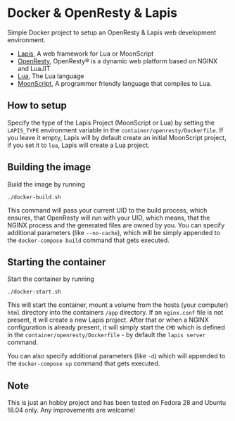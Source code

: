# Docker & OpenResty & Lapis
Simple Docker project to setup an OpenResty & Lapis web development environment.

 - [Lapis](http://leafo.net/lapis), A web framework for Lua or MoonScript
 - [OpenResty](https://openresty.org), OpenResty® is a dynamic web platform based on NGINX and LuaJIT
 - [Lua](https://www.lua.org), The Lua language
 - [MoonScript](https://moonscript.org), A programmer friendly language that compiles to Lua.

## How to setup
Specify the type of the Lapis Project (MoonScript or Lua) by setting the `LAPIS_TYPE` environment variable in the `container/openresty/Dockerfile`.
If you leave it empty, Lapis will by default create an initial MoonScript project, if you set it to `lua`, Lapis will create a Lua project.

## Building the image
Build the image by running

    ./docker-build.sh

This command will pass your current UID to the build process, which ensures, that OpenResty will run with your UID, which means, that the NGINX process and the generated files are owned by you. You can specify additional parameters (like `--no-cache`), which will be simply appended to the `docker-compose build` command that gets executed.

## Starting the container
Start the container by running

    ./docker-start.sh

This will start the container, mount a volume from the hosts (your computer) `html` directory into the containers `/app` directory.
If an `nginx.conf` file is not present, it will create a new Lapis project. After that or when a NGINX configuration is already present, it will simply start the `CMD` which is defined in the `container/openresty/Dockerfile` - by default the `lapis server` command.

You can also specify additional parameters (like `-d`) which will appended to the `docker-compose up` command that gets executed.

## Note
This is just an hobby project and has been tested on Fedora 28 and Ubuntu 18.04 only. Any improvements are welcome!
